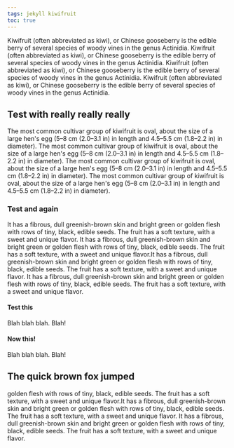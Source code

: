 ```yaml
---
tags: jekyll kiwifruit
toc: true
---
```

Kiwifruit (often abbreviated as kiwi), or Chinese gooseberry is the edible
berry of several species of woody vines in the genus Actinidia. Kiwifruit (often abbreviated as kiwi), or Chinese gooseberry is the edible
berry of several species of woody vines in the genus Actinidia. Kiwifruit (often abbreviated as kiwi), or Chinese gooseberry is the edible
berry of several species of woody vines in the genus Actinidia. Kiwifruit (often abbreviated as kiwi), or Chinese gooseberry is the edible
berry of several species of woody vines in the genus Actinidia.

## Test with really really really

The most common cultivar group of kiwifruit is oval, about the size of a large
hen's egg (5–8 cm (2.0–3.1 in) in length and 4.5–5.5 cm (1.8–2.2 in) in
diameter). The most common cultivar group of kiwifruit is oval, about the size of a large
hen's egg (5–8 cm (2.0–3.1 in) in length and 4.5–5.5 cm (1.8–2.2 in) in
diameter). The most common cultivar group of kiwifruit is oval, about the size of a large
hen's egg (5–8 cm (2.0–3.1 in) in length and 4.5–5.5 cm (1.8–2.2 in) in
diameter). The most common cultivar group of kiwifruit is oval, about the size of a large
hen's egg (5–8 cm (2.0–3.1 in) in length and 4.5–5.5 cm (1.8–2.2 in) in
diameter). 

### Test and again
It has a fibrous, dull greenish-brown skin and bright green or
golden flesh with rows of tiny, black, edible seeds. The fruit has a soft
texture, with a sweet and unique flavor. It has a fibrous, dull greenish-brown skin and bright green or
golden flesh with rows of tiny, black, edible seeds. The fruit has a soft
texture, with a sweet and unique flavor.It has a fibrous, dull greenish-brown skin and bright green or
golden flesh with rows of tiny, black, edible seeds. The fruit has a soft
texture, with a sweet and unique flavor. It has a fibrous, dull greenish-brown skin and bright green or
golden flesh with rows of tiny, black, edible seeds. The fruit has a soft
texture, with a sweet and unique flavor.

#### Test this

Blah blah blah.  Blah!

#### Now this!

Blah blah blah.  Blah!

## The quick brown fox jumped

golden flesh with rows of tiny, black, edible seeds. The fruit has a soft
texture, with a sweet and unique flavor.It has a fibrous, dull greenish-brown skin and bright green or
golden flesh with rows of tiny, black, edible seeds. The fruit has a soft
texture, with a sweet and unique flavor. It has a fibrous, dull greenish-brown skin and bright green or
golden flesh with rows of tiny, black, edible seeds. The fruit has a soft
texture, with a sweet and unique flavor.